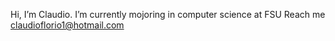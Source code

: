 Hi, I’m Claudio.
I’m currently mojoring in computer science at FSU
Reach me claudioflorio1@hotmail.com

<!---
ClaudioFL/ClaudioFL is a ✨ special ✨ repository because its `README.md` (this file) appears on your GitHub profile.
You can click the Preview link to take a look at your changes.
--->
